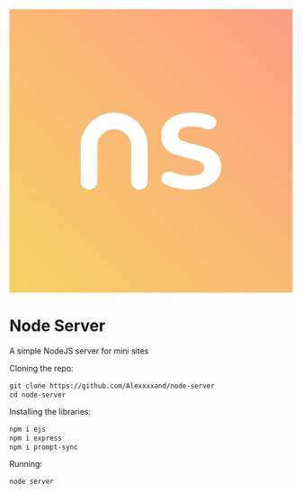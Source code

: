 <img src="https://github.com/Alexxxxand/mediafiles/blob/main/IMG_20230927_101110_128.jpg">

# Node Server

A simple NodeJS server for mini sites



Cloning the repo:
```
git clone https://github.com/Alexxxxand/node-server
cd node-server
```

Installing the libraries:
```
npm i ejs
npm i express
npm i prompt-sync
```

Running:
```
node server
```


